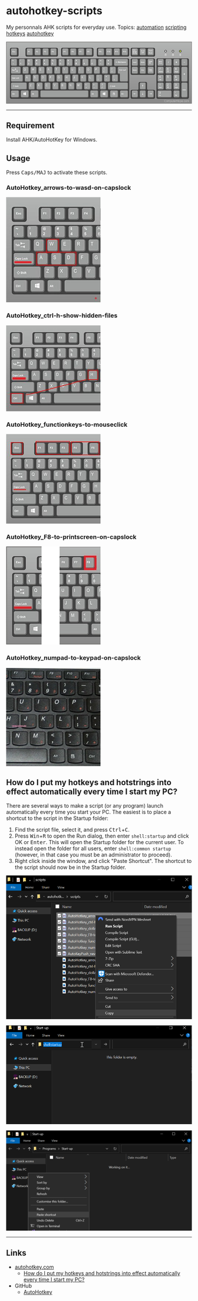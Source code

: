 # autohotkey-scripts

My personnals AHK scripts for everyday use. Topics: 
 [automation](https://github.com/topics/automation) 
 [scripting](https://github.com/topics/scripting) 
 [hotkeys](https://github.com/topics/hotkeys) 
 [autohotkey](https://github.com/topics/autohotkey) 

![image](docs/keyboard.jpg)

----

## Requirement

Install AHK/AutoHotKey for Windows.

## Usage

Press <kbd>Caps/MAJ</kbd> to activate these scripts.

### AutoHotkey_arrows-to-wasd-on-capslock

![image](scripts/AutoHotkey_arrows-to-wasd-on-capslock.jpg)

### AutoHotkey_ctrl-h-show-hidden-files

![image](scripts/AutoHotkey_ctrl-h-show-hidden-files.jpg)

### AutoHotkey_functionkeys-to-mouseclick

![image](scripts/AutoHotkey_functionkeys-to-mouseclick.jpg)

### AutoHotkey_F8-to-printscreen-on-capslock

![image](scripts/AutoHotkey_F8-to-printscreen-on-capslock.jpg)

### AutoHotkey_numpad-to-keypad-on-capslock

![image](scripts/AutoHotkey_numpad-to-keypad-on-capslock.jpg)


## How do I put my hotkeys and hotstrings into effect automatically every time I start my PC?

There are several ways to make a script (or any program) launch automatically every time you start your PC. The easiest is to place a shortcut to the script in the Startup folder:

1. Find the script file, select it, and press <kbd>Ctrl</kbd>+<kbd>C</kbd>.
2. Press <kbd>Win</kbd>+<kbd>R</kbd> to open the Run dialog, then enter `shell:startup` and click OK or <kbd>Enter</kbd>. This will open the Startup folder for the current user. To instead open the folder for all users, enter `shell:common startup` (however, in that case you must be an administrator to proceed).
3. Right click inside the window, and click "Paste Shortcut". The shortcut to the script should now be in the Startup folder.


![image](docs/howto-windows-startup-1.png)

![image](docs/howto-windows-startup-2.png)

![image](docs/howto-windows-startup-3.png)

---

## Links

- [autohotkey.com](https://autohotkey.com)
  - [How do I put my hotkeys and hotstrings into effect automatically every time I start my PC?](https://www.autohotkey.com/docs/v1/FAQ.htm#Startup)
- GitHub
  - [ AutoHotkey](https://github.com/AutoHotkey/AutoHotkey)